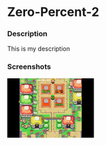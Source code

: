 <h1>Zero-Percent-2</h1>

<h3>Description</h3>

<p>
   This is my description
   </p>
  
  <h3>Screenshots</h3>
<img src="https://github.com/jlee7882/Zero-Percent-2/blob/master/Zero%20Percent/Linkcap.PNG" width="200px">
